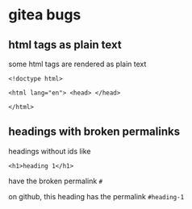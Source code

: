 # gitea bugs

## html tags as plain text

some html tags are rendered as plain text

```
<!doctype html>

<html lang="en"> <head> </head>

</html>
```

## headings with broken permalinks

headings without ids like

```
<h1>heading 1</h1>
```

have the broken permalink `#`

on github, this heading has the permalink `#heading-1`
